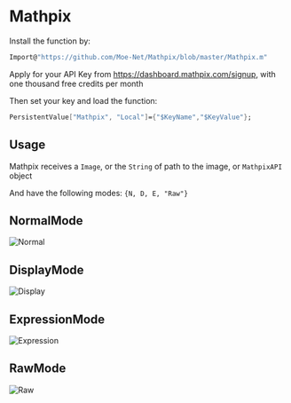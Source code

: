 # Mathpix

Install the function by:

```Mathematica
Import@"https://github.com/Moe-Net/Mathpix/blob/master/Mathpix.m"
```

Apply for your API Key from https://dashboard.mathpix.com/signup, with one thousand free credits per month

Then set your key and load the function:

```Mathematica
PersistentValue["Mathpix", "Local"]={"$KeyName","$KeyValue"};
```

## Usage

Mathpix receives a `Image`, or the `String` of path to the image, or `MathpixAPI` object

And have the following modes: `{N, D, E, "Raw"}`

## NormalMode

![Normal](https://i.loli.net/2018/12/01/5c0248400385c.png)

## DisplayMode

![Display](https://i.loli.net/2018/12/01/5c0248402b4b5.png)

## ExpressionMode

![Expression](https://i.loli.net/2018/12/01/5c02483fae878.png)

## RawMode

![Raw](https://i.loli.net/2018/12/01/5c024926664f1.png)